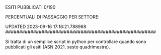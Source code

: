 ESITI PUBBLICATI 0/190 

PERCENTUALI DI PASSAGGIO PER SETTORE:

UPDATED 2023-09-16 17:16:21.788968
###################################################### 

Si tratta di un semplice script in python per controllare quando sono pubblicati gli esiti (ASN 2021, sesto quadrimestre).

